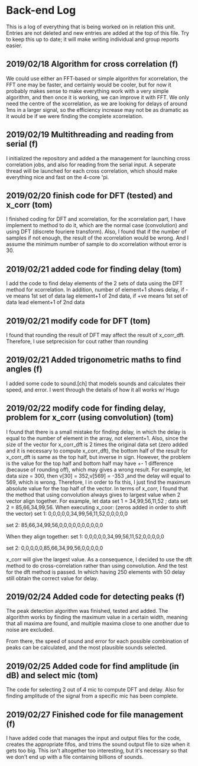# Back-end Log
This is a log of everything that is being worked on in relation this unit.
Entries are not deleted and new entries are added at the top of this file.
Try to keep this up to date; it will make writing individual and group reports
easier.

2019/02/18 Algorithm for cross correlation (f)
------------------------------------------

We could use either an FFT-based or simple algorithm for xcorrelation, the FFT one may
be faster, and certainly would be cooler, but for now it probably makes sense to make everything
work with a very simple algorithm, and then once it is working, we can improve it with FFT. We 
only need the centre of the xcorrelation, as we are looking for delays of around 1ms in a
larger signal, so the efficiency increase may not be as dramatic as it would be if we were
finding the complete xcorrelation.

2019/02/19 Multithreading and reading from serial (f)
-------------------------------------------------

I initialized the repository and added a the management for launching cross correlation jobs,
and also for reading from the serial input. A seperate thread will be launched for each
cross correlation, which should make everything nice and fast on the 4-core 'pi.

2019/02/20 finish code for DFT (tested) and x_corr (tom)
-------------------------------------------------

I finished coding for DFT and xcorrelation, for the xcorrelation part, I have implement to method to
do it, which are the normal case (convolution) and using DFT (discrete fouriere transform).
Also, I found that if the number of samples if not enough, the result of the xcorrelation
would be wrong. And I assume the minimum number of sample to do xcorrelation without error is 30.

2019/02/21 added code for finding delay (tom)
-------------------------------------------------

I add the code to find delay elements of the 2 sets of data using the DFT method for xcorrelation.
In addition, number of element+1 shows delay, if -ve means 1st set of data lag element+1 of 2nd data,
if +ve means 1st set of data lead element+1 of 2nd data

2019/02/21 modify code for DFT (tom)
-------------------------------------------------

I found that rounding the result of DFT may affect the result of x_corr_dft. Therefore, 
I use setprecision for cout rather than rounding

2019/02/21 Added trigonometric maths to find angles (f)
---------------------------------------------------

I added some code to sound.[ch] that models sounds and calculates their speed, and error.
I went through the details of how it all works w/ Hugo


2019/02/22 modify code for finding delay, problem for x_corr (using convolution) (tom)
-------------------------------------------------

I found that there is a small mistake for finding delay, in which the delay is equal to 
the number of element in the array, not element+1. Also, since the size of the vector for 
x_corr_dft is 2 times the original data set (zero added and it is necessary to compute
x_corr_dft), the bottom half of the result for x_corr_dft is same as the top half, but inverse in sign.
However, the problem is the value for the top half and bottom half may have +- 1 difference
(because of rounding off), which may gives a wrong result. For example, let data size = 300, then
v[30] = 352,v[569] = -353 ,and the delay will equal to 569, which is wrong. Therefore, I
in order to fix this, I just find the maximum absolute value for the top half of the vector.
In terms of x_corr, I found that the method that using convolution always gives to largest value
when 2 vector align together. For example, let data set 1 = 34,99,56,11,52 ; 
data set 2 = 85,66,34,99,56.
When executing x_coor: (zeros added in order to shift the vector)
set 1:
0,0,0,0,0,34,99,56,11,52,0,0,0,0,0

set 2:
85,66,34,99,56,0,0,0,0,0,0,0,0,0,0

When they align together:
set 1:
0,0,0,0,0,34,99,56,11,52,0,0,0,0,0

set 2:
0,0,0,0,0,85,66,34,99,56,0,0,0,0,0

x_corr will give the largest value.
As a consequence, I decided to use the dft method to do cross-correlation rather than 
using convolution. And the test for the dft method is passed. In which having 250 elements
with 50 delay still obtain the correct value for delay.

2019/02/24 Added code for detecting peaks (f)
-----------------------------------------

The peak detection algorithm was finished, tested and added. The algorithm works by finding the maximum
value in a certain width, meaning that all maxima are found, and multiple maxima close to one another
due to noise are excluded.

From there, the speed of sound and error for each possible combination of peaks can be calculated, and
the most plausible sounds selected.

2019/02/25 Added code for find amplitude (in dB) and select mic (tom)
-----------------------------------------

The code for selecting 2 out of 4 mic to compute DFT and delay. Also for finding amplitude 
of the signal from a specific mic has been complete.

2019/02/27 Finished code for file management (f)
--------------------------------------------

I have added code that manages the input and output files for the code, creates the appropriate fifos, and
trims the sound output file to size when it gets too big. This isn't altogether too interesting, but it's
necessary so that we don't end up with a file containing billions of sounds.


